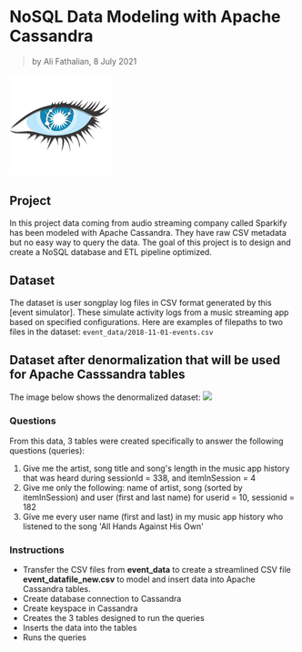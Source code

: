 # NoSQL Data Modeling with Apache Cassandra
> by Ali Fathalian, 8 July 2021

![](images/cassandra.png)

## Project
In this project data coming from audio streaming company called Sparkify has been modeled with Apache Cassandra. They have raw CSV metadata but no easy way to query the data.
The goal of this project is to design and create a NoSQL database and ETL pipeline optimized.

## Dataset
The dataset is user songplay log files in CSV format generated by this [event simulator]. These simulate activity logs from a music streaming app based on specified configurations.
Here are examples of filepaths to two files in the dataset:
`event_data/2018-11-01-events.csv`

## Dataset after denormalization that will be used for Apache Casssandra tables
The image below shows the denormalized dataset:
![](images/image_event_datafile.jpg)

### Questions
From this data, 3 tables were created specifically to answer the following questions (queries):  

1. Give me the artist, song title and song's length in the music app history that was heard during  sessionId = 338, and itemInSession  = 4  
2. Give me only the following: name of artist, song (sorted by itemInSession) and user (first and last name) for userid = 10, sessionid = 182  
3. Give me every user name (first and last) in my music app history who listened to the song 'All Hands Against His Own'

### Instructions
- Transfer the CSV files from **event_data** to create a streamlined CSV file **event_datafile_new.csv** to model and insert data into Apache Cassandra tables.
- Create database connection to Cassandra 
- Create keyspace in Cassandra 
- Creates the 3 tables designed to run the queries
- Inserts the data into the tables
- Runs the queries 
